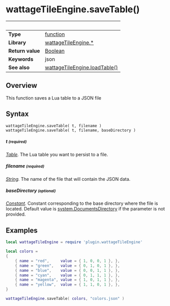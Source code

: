 # wattageTileEngine.saveTable()

|                      | &nbsp; 
| -------------------- | ---------------------------------------------------------------
| __Type__             | [function](http://docs.coronalabs.com/api/type/Function.html)
| __Library__          | [wattageTileEngine.*](Readme.markdown)
| __Return value__     | [Boolean](http://docs.coronalabs.com/api/type/Boolean.html)
| __Keywords__         | json
| __See also__         | [wattageTileEngine.loadTable()](loadTable.markdown)


## Overview

This function saves a Lua table to a JSON file


## Syntax

	wattageTileEngine.saveTable( t, filename )
	wattageTileEngine.saveTable( t, filename, baseDirectory )

##### t <small>(required)</small>
_[Table](http://docs.coronalabs.com/api/type/Table.html)._ The Lua table you want to persist to a file.

##### filename <small>(required)</small>
_[String](http://docs.coronalabs.com/api/type/String.html)._ The name of the file that will contain the JSON data.

##### baseDirectory <small>(optional)</small>
_[Constant](http://docs.coronalabs.com/api/type/Constant.html)._ Constant corresponding to the base directory where the file is located. Default value is [system.DocumentsDirectory](http://docs.coronalabs.com/api/library/system/DocumentsDirectory.html) if the parameter is not provided.


## Examples

``````lua
local wattageTileEngine = require 'plugin.wattageTileEngine'

local colors = 
{
	{ name = "red",		value = { 1, 0, 0, 1 }, },
	{ name = "green",	value = { 0, 1, 0, 1 }, },
	{ name = "blue",	value = { 0, 0, 1, 1 }, },
	{ name = "cyan",	value = { 0, 1, 1, 1 }, },
	{ name = "magenta",	value = { 1, 0, 1, 1 }, },
	{ name = "yellow",	value = { 1, 1, 0, 1 }, },
}

wattageTileEngine.saveTable( colors, "colors.json" )
``````
